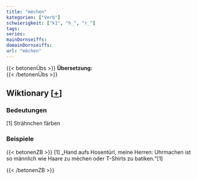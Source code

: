 ```yaml
---
title: "mèchen"
kategorien: ["Verb"]
schwierigkeit: ["k1", "h_", "r_"]
tags:
series:
mainDornseiffs:
domainDornseiffs:
url: "mèchen"
---
```


{{< betonenÜbs >}}
**Übersetzung:**  
{{< /betonenÜbs >}}

## Wiktionary [[+](https://de.wiktionary.org/wiki/mèchen)]

### Bedeutungen
[1] Strähnchen färben  

### Beispiele
{{< betonenZB >}}
[1] „Hand aufs Hosentürl, meine Herren: Uhrmachen ist so männlich wie Haare zu mèchen oder T-Shirts zu batiken.“[1]  

{{< /betonenZB >}}

